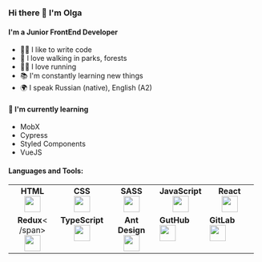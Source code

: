 ### Hi there 👋 I'm Olga

#### I'm a Junior FrontEnd Developer 
- 👩‍💻 I like to write code
- 🌱 I love walking in parks, forests 
- 🏃‍♀️ I love running
- 📚 I'm constantly learning new things
- 🌍 I speak Russian (native), English (A2)

#### 🌱 I'm currently learning
- MobX
- Cypress
- Styled Components  
- VueJS

#### Languages and Tools:
<table width="320px"> 
    <tbody> 
        <tr valign="top"> 
            <td width="80px" align="center"> 
            <span><strong>HTML</strong></span><br> 
            <img height="32px" src="https://cdn.jsdelivr.net/gh/devicons/devicon/icons/html5/html5-original.svg"> 
            </td> 
            <td width="80px" align= "center"> 
            <span><strong>CSS</strong></span><br> 
            <img height="32" src="https://cdn.jsdelivr.net/gh/devicons/devicon/icons/css3/css3-original.svg">
            </td> 
            <td width="80px" align="center"> 
            <span><strong>SASS</strong></span><br>
            <img height="32" src="https://cdn.jsdelivr.net/gh/devicons/devicon/icons/sass/sass-original.svg"> 
            </td> 
            <td width="80px" align= "center"> 
            <span><strong>JavaScript</strong></span><br> 
            <img height="32px" src="https://cdn.jsdelivr.net/gh/devicons/devicon/icons/javascript/javascript-original.svg"> 
            </td>
            <td width="80px" align= "center"> 
            <span><strong>React</strong></span><br> 
            <img height="32px" src="https://cdn.jsdelivr.net/gh/devicons/devicon/icons/react/react-original.svg"> 
            </td> 
        </tr> 
        <tr valign="top"> 
            <td width="80px" align="center"> 
            <span><strong>Redux</strong>< /span><br>
            <img height="32px" src="https://cdn.jsdelivr.net/gh/devicons/devicon/icons/redux/redux-original.svg"> 
            </td>
            <td width="80px" align="center"> 
            <span><strong>TypeScript</strong></span><br> 
            <img height="32px" src="https://cdn.jsdelivr.net/gh/devicons/devicon/icons/typescript/typescript-original.svg"> 
            </td> 
            <td width="80px" align="center"> 
            <span><strong>Ant Design</strong></span> <br> 
            <img height="32px" src="https://gw.alipayobjects.com/zos/rmsportal/KDpgvguMpGfqaHPjicRK.svg"> 
            <td width="80px" align=" центр"> 
            <span><strong>GutHub</strong></span><br> 
            <img height="32px" src="https://cdn.jsdelivr.net/gh/devicons/devicon/icons/github/github-original.svg">
            </td>
            <td width="80px" align=" центр"> 
            <span><strong>GitLab</strong></span><br> 
            <img height="32px" src="https://cdn.jsdelivr.net/gh/devicons/devicon/icons/gitlab/gitlab-original.svg">
            </td> 
        </tr> 
    </tbody> 
</table>




